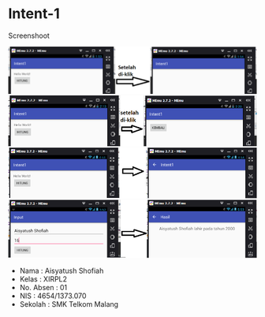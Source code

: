 # Intent-1

Screenshoot


![ScreenShoot](https://github.com/ai2025/Intent-1/blob/master/1.png "")
![ScreenShoot](https://github.com/ai2025/Intent-1/blob/master/2.png "")
![ScreenShoot](https://github.com/ai2025/Intent-1/blob/master/3.png "")
![ScreenShoot](https://github.com/ai2025/Intent-1/blob/master/4.png "")


* Nama : Aisyatush Shofiah
* Kelas : XIRPL2
* No. Absen : 01
* NIS : 4654/1373.070
* Sekolah : SMK Telkom Malang

